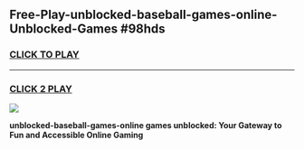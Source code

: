 
## Free-Play-unblocked-baseball-games-online-Unblocked-Games #98hds
<h3>
<a href="https://news.freeplayer.one?title=unblocked-baseball-games-online&ref=8M">CLICK TO PLAY</a></h3>
<hr>

<h3>
<a href="https://news.freeplayer.one?title=unblocked-baseball-games-online&ref=8M">CLICK 2 PLAY</a>
  
</h3>

<a href="https://news.freeplayer.one?title=unblocked-baseball-games-online&ref=8M"><img src="https://clearcache.store/games.png"></a>


**unblocked-baseball-games-online games unblocked: Your Gateway to Fun and Accessible Online Gaming**
